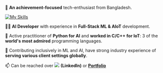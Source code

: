 👋 **An achievement-focused** tech-enthusiast from Bangladesh.



[![My Skills](https://skillicons.dev/icons?i=python,ai,c,cpp,javascript,aws&theme=light)](https://skillicons.dev)

👨‍💻 **AI Developer** with experience in **Full-Stack ML & AIoT** development.

🌱 Active practitioner of **Python for AI** and **worked in C/C++ for IoT**: 3 of the **world's most admired** programming languages. 



👀 Contributing inclusively in ML and AI, have strong industry experience of **serving various client settings globally**.



📫 Can be reached over [![](https://skillicons.dev/icons?i=linkedin&theme=light)](https://linkedin.com/in/navidbinahmed) **(LinkedIn)** or [**Portfolio**](https://navidbinahmed.com)
